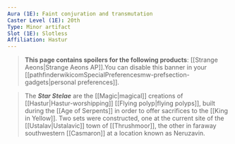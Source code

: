 ```yaml
---
Aura (1E): Faint conjuration and transmutation
Caster Level (1E): 20th
Type: Minor artifact
Slot (1E): Slotless
Affiliation: Hastur
---
```


> **This page contains spoilers for the following products**: [[Strange Aeons|Strange Aeons AP]].You can disable this banner in your [[pathfinderwikicomSpecialPreferencesmw-prefsection-gadgets|personal preferences]].


> The ***Star Stelae*** are the [[Magic|magical]] creations of [[Hastur|Hastur-worshipping]] [[Flying polyp|flying polyps]], built during the [[Age of Serpents]] in order to offer sacrifices to the [[King in Yellow]]. Two sets were constructed, one at the current site of the [[Ustalav|Ustalavic]] town of [[Thrushmoor]], the other in faraway southwestern [[Casmaron]] at a location known as Neruzavin.







